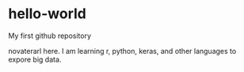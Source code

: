 # hello-world
My first github repository

novaterarl here. I am learning r, python, keras, and other languages to expore big data.
